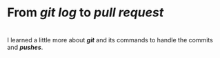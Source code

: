 # From ***git log*** to ***pull request*** <h1>

I learned a little more about ***git*** and its commands to handle the commits and ***pushes***.


